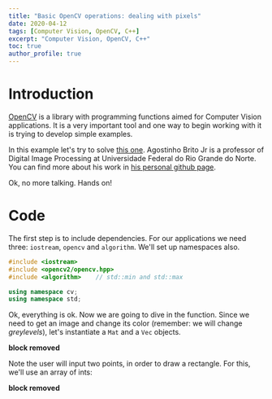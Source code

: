 ```yaml
---
title: "Basic OpenCV operations: dealing with pixels"
date: 2020-04-12
tags: [Computer Vision, OpenCV, C++]
excerpt: "Computer Vision, OpenCV, C++"
toc: true
author_profile: true
---
```


# Introduction

[OpenCV](https://opencv.org/) is a library with programming functions aimed for Computer Vision applications. It is a very important tool and one way to begin working with it is trying to develop simple examples.

In this example let's try to solve [this one](https://agostinhobritojr.github.io/tutorial/pdi/#_exerc%C3%ADcios). Agostinho Brito Jr is a professor of Digital Image Processing at Universidade Federal do Rio Grande do Norte. You can find more about his work in [his personal github page](https://agostinhobritojr.github.io).

Ok, no more talking. Hands on!

# Code

The first step is to include dependencies. For our applications we need three: ```iostream```, ```opencv``` and ```algorithm```. We'll set up namespaces also.

```cpp
#include <iostream>
#include <opencv2/opencv.hpp>
#include <algorithm>    // std::min and std::max

using namespace cv;
using namespace std;

```

Ok, everything is ok. Now we are going to dive in the function. Since we need to get an image and change its color (remember: we will change *greylevels*), let's instantiate a ```Mat``` and a ```Vec``` objects.

**block removed**


Note the user will input two points, in order to draw a rectangle. For this, we'll use an array of ints:

**block removed**


